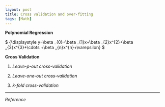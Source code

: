 ```yaml
---
layout: post
title: Cross validation and over-fitting
tags: [Math]
---
```


**Polynomial Regression**

$
{\displaystyle y=\beta _{0}+\beta _{1}x+\beta _{2}x^{2}+\beta _{3}x^{3}+\cdots +\beta _{n}x^{n}+\varepsilon\}
$



**Cross Validation**

1. *Leave-p-out cross-validation*


2. *Leave-one-out cross-validation*

3. *k-fold cross-validation*








***
*Reference*
